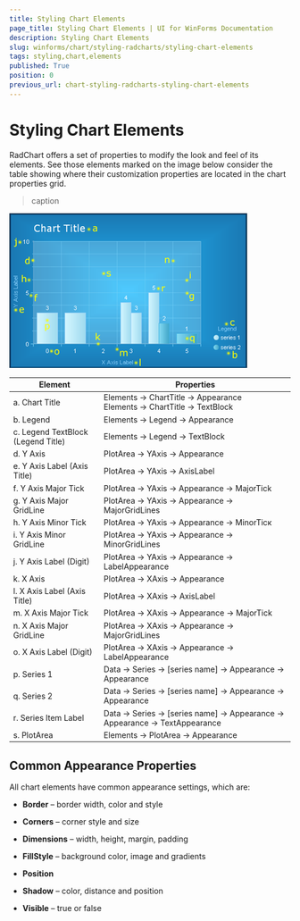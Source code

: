 ```yaml
---
title: Styling Chart Elements
page_title: Styling Chart Elements | UI for WinForms Documentation
description: Styling Chart Elements
slug: winforms/chart/styling-radcharts/styling-chart-elements
tags: styling,chart,elements
published: True
position: 0
previous_url: chart-styling-radcharts-styling-chart-elements
---
```


# Styling Chart Elements



RadChart offers a set of properties to modify the look and feel of its elements. See those elements marked on the image below consider the table showing where their customization properties are located in the chart properties grid.
>caption 

![chart-styling-radcharts-styling-chart-elements 001](images/chart-styling-radcharts-styling-chart-elements001.png)






| Element | Properties |
| ------ | ------ |
|a. Chart Title| Elements -> ChartTitle -> Appearance <br> Elements -> ChartTitle -> TextBlock|
|b. Legend|Elements -> Legend -> Appearance|
|c. Legend TextBlock (Legend Title)|Elements -> Legend -> TextBlock|
|d. Y Axis|PlotArea -> YAxis -> Appearance|
|e. Y Axis Label (Axis Title)|PlotArea -> YAxis -> AxisLabel|
|f. Y Axis Major Tick|PlotArea -> YAxis -> Appearance -> MajorTick|
|g. Y Axis Major GridLine|PlotArea -> YAxis -> Appearance -> MajorGridLines|
|h. Y Axis Minor Tick|PlotArea -> YAxis -> Appearance -> MinorTicк|
|i. Y Axis Minor GridLine|PlotArea -> YAxis -> Appearance -> MinorGridLines|
|j. Y Axis Label (Digit)|PlotArea -> YAxis -> Appearance -> LabelAppearance|
|k. X Axis|PlotArea -> XAxis -> Appearance|
|l. X Axis Label (Axis Title)|PlotArea -> XAxis -> AxisLabel|
|m. X Axis Major Tick|PlotArea -> XAxis -> Appearance -> MajorTick|
|n. X Axis Major GridLine|PlotArea -> XAxis -> Appearance -> MajorGridLines|
|o. X Axis Label (Digit)|PlotArea -> XAxis -> Appearance -> LabelAppearance|
|p. Series 1|Data -> Series -> [series name] -> Appearance -> Appearance|
|q. Series 2|Data -> Series -> [series name] -> Appearance -> Appearance|
|r. Series Item Label|Data -> Series -> [series name] -> Appearance -> Appearance -> TextAppearance|
|s. PlotArea|Elements -> PlotArea -> Appearance|

## Common Appearance Properties



All chart elements have common appearance settings, which are:

* __Border__ – border width, color and style

* __Corners__ – corner style and size

* __Dimensions__ – width, height, margin, padding

* __FillStyle__ – background color, image and gradients

* __Position__

* __Shadow__ – color, distance and position

* __Visible__ – true or false
